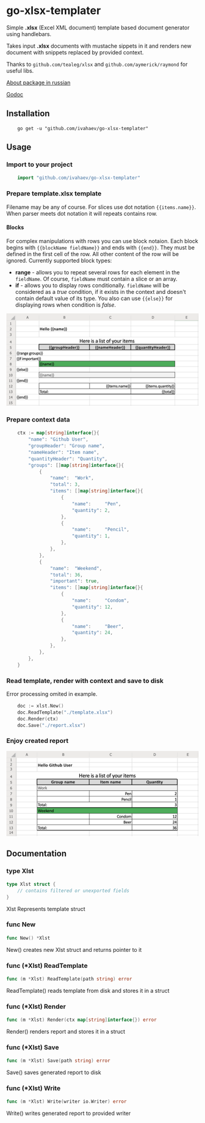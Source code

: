 # go-xlsx-templater

Simple **.xlsx** (Excel XML document) template based document generator using handlebars.

Takes input **.xlsx** documents with mustache sippets in it and renders new document with snippets replaced by provided context.

Thanks to `github.com/tealeg/xlsx` and `github.com/aymerick/raymond` for useful libs.

[About package in russian](http://ivahaev.ru/go-xlsx-templater/)

[Godoc](https://godoc.org/github.com/ivahaev/go-xlsx-templater)

## Installation

```console
    go get -u "github.com/ivahaev/go-xlsx-templater"
```

## Usage

### Import to your project

```go
    import "github.com/ivahaev/go-xlsx-templater"
```

### Prepare **template.xlsx** template

Filename may be any of course. For slices use dot notation `{{items.name}}`. When parser meets dot notation it will repeats contains row.

#### Blocks

For complex manipulations with rows you can use block notaion. Each block begins with `{{blockName fieldName}}` and ends with `{{end}}`. They must be defined in the first cell of the row. All other content of the row will be ignored. Currently supported block types:

- **range** - allows you to repeat several rows for each element in the `fieldName`. Of course, `fieldName` must contain a slice or an array.
- **if** - allows you to display rows conditionally. `fieldName` will be considered as a *true* condition, if it exists in the context and doesn't contain default value of its type. You also can use `{{else}}` for displaying rows when condition is *false*.

![Sample document image](./template.png)

### Prepare context data

```go
    ctx := map[string]interface{}{
        "name": "Github User",
        "groupHeader": "Group name",
        "nameHeader": "Item name",
        "quantityHeader": "Quantity",
        "groups": []map[string]interface{}{
            {
                "name":  "Work",
                "total": 3,
                "items": []map[string]interface{}{
                    {
                        "name":     "Pen",
                        "quantity": 2,
                    },
                    {
                        "name":     "Pencil",
                        "quantity": 1,
                    },
                },
            },
            {
                "name":  "Weekend",
                "total": 36,
                "important": true,
                "items": []map[string]interface{}{
                    {
                        "name":     "Condom",
                        "quantity": 12,
                    },
                    {
                        "name":     "Beer",
                        "quantity": 24,
                    },
                },
            },
        },
    }
```

### Read template, render with context and save to disk

Error processing omited in example.

```go
    doc := xlst.New()
    doc.ReadTemplate("./template.xlsx")
    doc.Render(ctx)
    doc.Save("./report.xlsx")
```

### Enjoy created report

![Report image](./report.png)

## Documentation

### type Xlst

```go
type Xlst struct {
    // contains filtered or unexported fields
}
```

Xlst Represents template struct

### func  New

```go
func New() *Xlst
```

New() creates new Xlst struct and returns pointer to it

### func (*Xlst) ReadTemplate

```go
func (m *Xlst) ReadTemplate(path string) error
```

ReadTemplate() reads template from disk and stores it in a struct

### func (*Xlst) Render

```go
func (m *Xlst) Render(ctx map[string]interface{}) error
```

Render() renders report and stores it in a struct

### func (*Xlst) Save

```go
func (m *Xlst) Save(path string) error
```

Save() saves generated report to disk

### func (*Xlst) Write

```go
func (m *Xlst) Write(writer io.Writer) error
```

Write() writes generated report to provided writer
